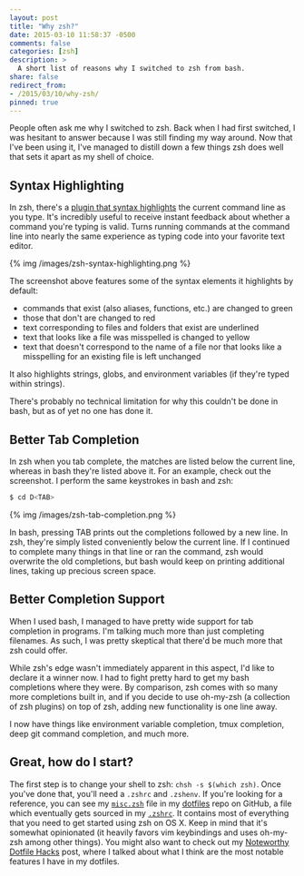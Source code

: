 ```yaml
---
layout: post
title: "Why zsh?"
date: 2015-03-10 11:58:37 -0500
comments: false
categories: [zsh]
description: >
  A short list of reasons why I switched to zsh from bash.
share: false
redirect_from:
- /2015/03/10/why-zsh/
pinned: true
---
```


People often ask me why I switched to zsh. Back when I had first switched, I was
hesitant to answer because I was still finding my way around. Now that I've been
using it, I've managed to distill down a few things zsh does well that sets it
apart as my shell of choice.

<!-- more -->

## Syntax Highlighting

In zsh, there's a [plugin that syntax highlights][zsh-syntax-highlighting] the
current command line as you type. It's incredibly useful to receive instant
feedback about whether a command you're typing is valid. Turns running commands
at the command line into nearly the same experience as typing code into your
favorite text editor.

{% img /images/zsh-syntax-highlighting.png %}

The screenshot above features some of the syntax elements it highlights by
default:

- commands that exist (also aliases, functions, etc.) are changed to green
- those that don't are changed to red
- text corresponding to files and folders that exist are underlined
- text that looks like a file was misspelled is changed to yellow
- text that doesn't correspond to the name of a file nor that looks like a
  misspelling for an existing file is left unchanged

It also highlights strings, globs, and environment variables (if they're typed
within strings).

There's probably no technical limitation for why this couldn't be done in bash, but
as of yet no one has done it.

## Better Tab Completion

In zsh when you tab complete, the matches are listed below the current line,
whereas in bash they're listed above it. For an example, check out the
screenshot. I perform the same keystrokes in bash and zsh:

```bash
$ cd D<TAB>
```

{% img /images/zsh-tab-completion.png %}

In bash, pressing TAB prints out the completions followed by a new line. In zsh,
they're simply listed conveniently below the current line. If I continued to
complete many things in that line or ran the command, zsh would overwrite the
old completions, but bash would keep on printing additional lines, taking up
precious screen space.

## Better Completion Support

When I used bash, I managed to have pretty wide support for tab completion in
programs. I'm talking much more than just completing filenames. As such, I was
pretty skeptical that there'd be much more that zsh could offer.

While zsh's edge wasn't immediately apparent in this aspect, I'd like to declare
it a winner now. I had to fight pretty hard to get my bash completions where
they were. By comparison, zsh comes with so many more completions built in, and
if you decide to use oh-my-zsh (a collection of zsh plugins) on top of zsh,
adding new functionality is one line away.

I now have things like environment variable completion, tmux completion, deep
git command completion, and much more.


## Great, how do I start?

The first step is to change your shell to zsh: `chsh -s $(which zsh)`. Once
you've done that, you'll need a `.zshrc` and `.zshenv`. If you're looking for a
reference, you can see my [`misc.zsh`][misc] file in my [dotfiles][dotfiles]
repo on GitHub, a file which eventually gets sourced in my [`.zshrc`][zshrc]. It
contains most of everything that you need to get started using zsh on OS X. Keep
in mind that it's somewhat opinionated (it heavily favors vim keybindings and
uses oh-my-zsh among other things). You might also want to check out my
[Noteworthy Dotfile Hacks][dotfile-hacks] post, where I talked about what I
think are the most notable features I have in my dotfiles.


[zsh-syntax-highlighting]: https://github.com/zsh-users/zsh-syntax-highlighting

[misc]: https://github.com/jez/dotfiles/blob/master/util/misc.zsh
[dotfiles]: https://github.com/jez/dotfiles
[zshrc]: https://github.com/jez/dotfiles/blob/master/zshrc

[dotfile-hacks]: /2015/03/10/noteworthy-dotfile-hacks/




